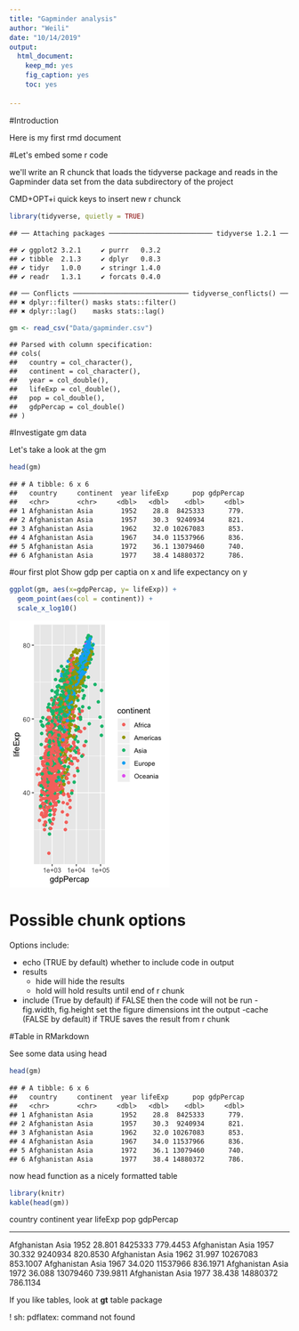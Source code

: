 ```yaml
---
title: "Gapminder analysis"
author: "Weili"
date: "10/14/2019"
output:
  html_document:
    keep_md: yes
    fig_caption: yes
    toc: yes
    
---
```


#Introduction

Here is my first rmd document

#Let's embed some r code

we'll write an R chunck that loads the tidyverse package and reads in the Gapminder data set from the data subdirectory of the project

CMD+OPT+i quick keys to insert new r chunck

```r
library(tidyverse, quietly = TRUE)
```

```
## ── Attaching packages ────────────────────────── tidyverse 1.2.1 ──
```

```
## ✔ ggplot2 3.2.1     ✔ purrr   0.3.2
## ✔ tibble  2.1.3     ✔ dplyr   0.8.3
## ✔ tidyr   1.0.0     ✔ stringr 1.4.0
## ✔ readr   1.3.1     ✔ forcats 0.4.0
```

```
## ── Conflicts ───────────────────────────── tidyverse_conflicts() ──
## ✖ dplyr::filter() masks stats::filter()
## ✖ dplyr::lag()    masks stats::lag()
```

```r
gm <- read_csv("Data/gapminder.csv")
```

```
## Parsed with column specification:
## cols(
##   country = col_character(),
##   continent = col_character(),
##   year = col_double(),
##   lifeExp = col_double(),
##   pop = col_double(),
##   gdpPercap = col_double()
## )
```
#Investigate gm data

Let's take a look at the gm


```r
head(gm)
```

```
## # A tibble: 6 x 6
##   country     continent  year lifeExp      pop gdpPercap
##   <chr>       <chr>     <dbl>   <dbl>    <dbl>     <dbl>
## 1 Afghanistan Asia       1952    28.8  8425333      779.
## 2 Afghanistan Asia       1957    30.3  9240934      821.
## 3 Afghanistan Asia       1962    32.0 10267083      853.
## 4 Afghanistan Asia       1967    34.0 11537966      836.
## 5 Afghanistan Asia       1972    36.1 13079460      740.
## 6 Afghanistan Asia       1977    38.4 14880372      786.
```
#our first plot
Show gdp per captia on x and life expectancy on y


```r
ggplot(gm, aes(x=gdpPercap, y= lifeExp)) + 
  geom_point(aes(col = continent)) + 
  scale_x_log10()
```

![Life Expectancy v.GDP with color](rwithdata_files/figure-html/unnamed-chunk-3-1.png)
# Possible chunk options

Options include:
- echo (TRUE by default) whether to include code in output
- results
  - hide will hide the results
  - hold will hold results until end of r chunk
- include (True by default) if FALSE then the code will not be run
-fig.width, fig.height set the figure dimensions int the output
-cache (FALSE by default) if TRUE saves the result from r chunk

#Table in RMarkdown

See some data using head

```r
head(gm)
```

```
## # A tibble: 6 x 6
##   country     continent  year lifeExp      pop gdpPercap
##   <chr>       <chr>     <dbl>   <dbl>    <dbl>     <dbl>
## 1 Afghanistan Asia       1952    28.8  8425333      779.
## 2 Afghanistan Asia       1957    30.3  9240934      821.
## 3 Afghanistan Asia       1962    32.0 10267083      853.
## 4 Afghanistan Asia       1967    34.0 11537966      836.
## 5 Afghanistan Asia       1972    36.1 13079460      740.
## 6 Afghanistan Asia       1977    38.4 14880372      786.
```
now head function as a nicely formatted table

```r
library(knitr)
kable(head(gm))
```



country       continent    year   lifeExp        pop   gdpPercap
------------  ----------  -----  --------  ---------  ----------
Afghanistan   Asia         1952    28.801    8425333    779.4453
Afghanistan   Asia         1957    30.332    9240934    820.8530
Afghanistan   Asia         1962    31.997   10267083    853.1007
Afghanistan   Asia         1967    34.020   11537966    836.1971
Afghanistan   Asia         1972    36.088   13079460    739.9811
Afghanistan   Asia         1977    38.438   14880372    786.1134

If you like tables, look at **gt** table package

! sh: pdflatex: command not found

